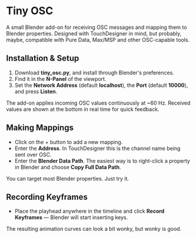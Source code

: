# Tiny OSC

A small Blender add-on for receiving OSC messages and mapping them to Blender properties. Designed with TouchDesigner in mind, but probably, maybe, compatible with Pure Data, Max/MSP and other OSC-capable tools.

## Installation & Setup
1. Download **tiny_osc.py**, and install through Blender's preferences.
2. Find it in the **N-Panel** of the viewport.
3. Set the **Network Address** (default **localhost**), the **Port** (default **10000**), and press **Listen**.

The add-on applies incoming OSC values continuously at ~60 Hz. Received values are shown at the bottom in real time for quick feedback.

## Making Mappings
- Click on the + button to add a new mapping.
- Enter the **Address**. In TouchDesigner this is the channel name being sent over OSC.
- Enter the **Blender Data Path**. The easiest way is to right-click a property in Blender and choose **Copy Full Data Path**.

You can target most Blender properties. Just try it.

## Recording Keyframes
- Place the playhead anywhere in the timeline and click **Record Keyframes** — Blender will start inserting keys.

The resulting animation curves can look a bit wonky, but wonky is good.
